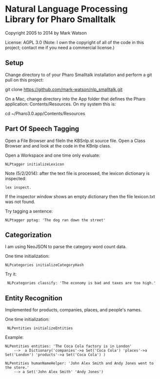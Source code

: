 # Natural Language Processing Library for Pharo Smalltalk

Copyright 2005 to 2014 by Mark Watson

License: AGPL 3.0 (Note: I own the copyright of all of the code in this project; contact me if you need a commercial license.)

## Setup

Change directory to of your Pharo Smalltalk installation and perform a git pull on this project:

  git clone https://github.com/mark-watson/nlp_smalltalk.git
  
On a Mac, change directory into the App folder that defines the Pharo application: Contents/Resources. On my system this is:

  cd ~/Pharo3.0.app/Contents/Resources


## Part Of Speech Tagging

Open a File Browser and fileIn the KBSnlp.st source file. Open a Class Browser
and and look at the code in the KBnlp class.

Open a Workspace and one time only evaluate:

    NLPtagger initializeLexicon

Note (5/2/2014): after the text file is processed, the lexicon dictionary is inspected:

    lex inspect.

If the inspector window shows an empty dictionary then the file lexicon.txt was not found.

Try tagging a sentence:

    NLPtagger pptag: 'The dog ran down the street'

## CategorizationI am using NeoJSON to parse the category word count data.One time initialization:    NLPcategories initializeCategoryHashTry it:     NLPcategories classify: 'The economy is bad and taxes are too high.'## Entity RecognitionImplemented for products, companies, places, and people's names.One time initialization:     NLPentities initializeEntitiesExample:    NLPentities entities: 'The Coca Cola factory is in London'        -->  a Dictionary('companies'->a Set('Coca Cola') 'places'->a Set('London') 'products'->a Set('Coca Cola') )    NLPentities humanNameHelper: 'John Alex Smith and Andy Jones went to the store.'        --> a Set('John Alex Smith' 'Andy Jones')